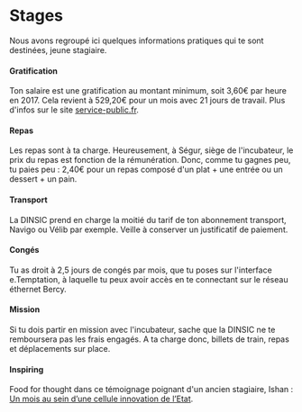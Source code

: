 # Stages

Nous avons regroupé ici quelques informations pratiques qui te sont destinées, jeune stagiaire.

#### Gratification

Ton salaire est une gratification au montant minimum, soit 3,60€ par heure en 2017. Cela revient à 529,20€ pour un mois avec 21 jours de travail. Plus d'infos sur le site [service-public.fr](https://www.service-public.fr/professionnels-entreprises/vosdroits/F32131).

#### Repas

Les repas sont à ta charge. Heureusement, à Ségur, siège de l'incubateur, le prix du repas est fonction de la rémunération. Donc, comme tu gagnes peu, tu paies peu : 2,40€ pour un repas composé d'un plat + une entrée ou un dessert + un pain.

#### Transport

La DINSIC prend en charge la moitié du tarif de ton abonnement transport, Navigo ou Vélib par exemple. Veille à conserver un justificatif de paiement.

#### Congés

Tu as droit à 2,5 jours de congés par mois, que tu poses sur l'interface e.Temptation, à laquelle tu peux avoir accès en te connectant sur le réseau éthernet Bercy.

#### Mission

Si tu dois partir en mission avec l'incubateur, sache que la DINSIC ne te remboursera pas les frais engagés. A ta charge donc, billets de train, repas et déplacements sur place.

#### Inspiring

Food for thought dans ce témoignage poignant d'un ancien stagiaire, Ishan : [Un mois au sein d’une cellule innovation de l’Etat](https://beta.gouv.fr/2017/07/06/cellule-innovation-etat.html).

